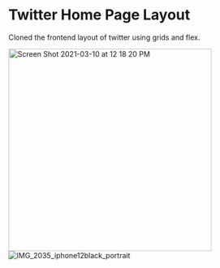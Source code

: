 # Twitter Home Page Layout 
 Cloned the frontend layout of twitter using grids and flex.
 
<img width="400" alt="Screen Shot 2021-03-10 at 12 18 20 PM" src="https://user-images.githubusercontent.com/43757712/110604622-4b25e780-81ae-11eb-9797-6b25957ec4e5.png">![IMG_2035_iphone12black_portrait](https://user-images.githubusercontent.com/43757712/110607055-d30cf100-81b0-11eb-9eb3-e7531dbbf3c1.png)




